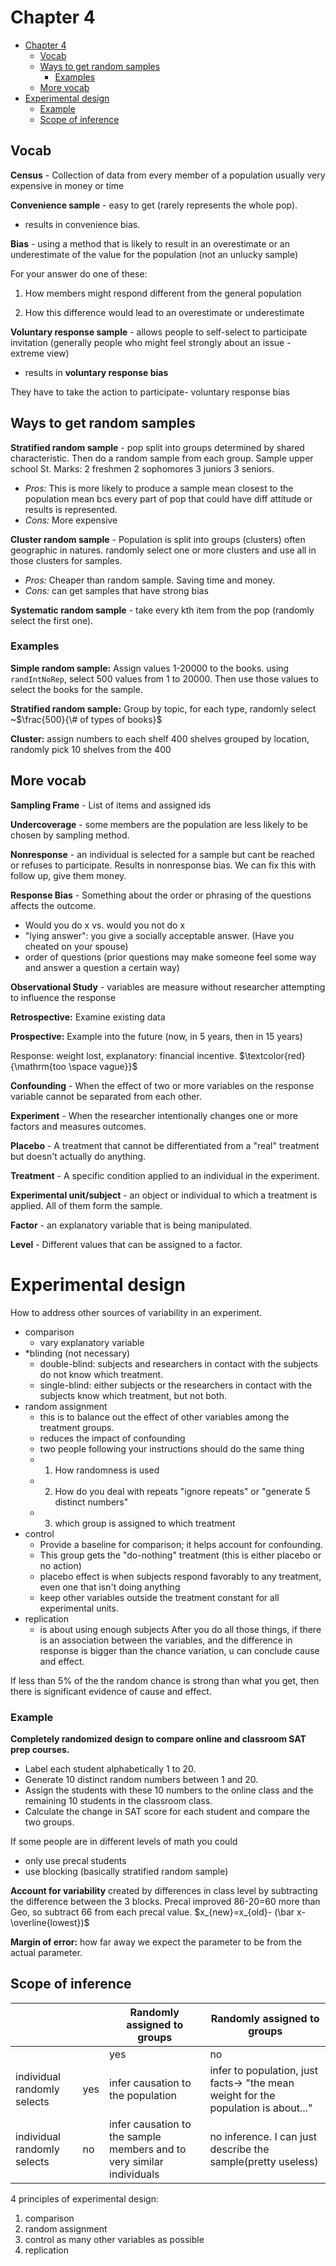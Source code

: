 # Chapter 4

- [Chapter 4](#chapter-4)
  - [Vocab](#vocab)
  - [Ways to get random samples](#ways-to-get-random-samples)
    - [Examples](#examples)
  - [More vocab](#more-vocab)
- [Experimental design](#experimental-design)
    - [Example](#example)
  - [Scope of inference](#scope-of-inference)

## Vocab

**Census** - Collection of data from every member of a population usually very expensive in money or time

**Convenience sample** - easy to get (rarely represents the whole pop).

- results in convenience bias.

**Bias** - using a method that is likely to result in an overestimate or an underestimate of the value for the population (not an unlucky sample)

For your answer do one of these:

1. How members might respond different from the general population

2. How this difference would lead to an overestimate or underestimate

**Voluntary response sample** - allows people to self-select to participate invitation (generally people who might feel strongly about an issue - extreme view)

- results in **voluntary response bias**

They have to take the action to participate- voluntary response bias

## Ways to get random samples

**Stratified random sample** - pop split into groups determined by shared characteristic. Then do a random sample from each group.
Sample upper school St. Marks: 2 freshmen 2 sophomores 3 juniors 3 seniors.

- *Pros:* This is more likely to produce a sample mean closest to the population mean bcs every part of pop that could have diff attitude or results is represented.
- *Cons:* More expensive

**Cluster random sample** - Population is split into groups (clusters) often geographic in natures. randomly select one or more clusters and use all in those clusters for samples.

- *Pros:* Cheaper than random sample. Saving time and money.
- *Cons:* can get samples that have strong bias

**Systematic random sample** - take every kth item from the pop (randomly select the first one).

### Examples

**Simple random sample:**
Assign values 1-20000 to the books.
using `randIntNoRep`, select 500 values from 1 to 20000.
Then use those values to select the books for the sample.

**Stratified random sample:** 
Group by topic, for each type, randomly select ~$\frac{500}{\# of types of books}$

**Cluster:** assign numbers to each shelf 400 shelves grouped by location, randomly pick 10 shelves from the 400
## More vocab

**Sampling Frame** - List of items and assigned ids

**Undercoverage** -  some members are the population are less likely to be chosen by sampling method.

**Nonresponse** - an individual is selected for a sample but cant be reached or refuses to participate. Results in nonresponse bias. We can fix this with follow up, give them money.

**Response Bias** - Something about the order or phrasing of the questions affects the outcome.

- Would you do x vs. would you not do x
- "lying answer": you give a socially acceptable answer. (Have you cheated on your spouse)
- order of questions (prior questions may make someone feel some way and answer a question a certain way)

**Observational Study** -  variables are measure without researcher attempting to influence the response

**Retrospective:** Examine existing data

**Prospective:** Example into the future (now, in 5 years, then in 15 years)

Response: weight lost, explanatory: financial incentive. $\textcolor{red}{\mathrm{too \space vague}}$

**Confounding** - When the effect of two or more variables on the response variable cannot be separated from each other.

**Experiment** - When the researcher intentionally changes one or more factors and measures outcomes.

**Placebo** - A treatment that cannot be differentiated from a "real" treatment but doesn't actually do anything.

**Treatment** - A specific condition applied to an individual in the experiment.

**Experimental unit/subject** - an object or individual to which a treatment is applied. All of them form the sample.

**Factor** - an explanatory variable that is being manipulated.

**Level** - Different values that can be assigned to a factor.

# Experimental design

How to address other sources of variability in an experiment.

- comparison
  - vary explanatory variable
- *blinding (not necessary)
  - double-blind: subjects and researchers in contact with the subjects do not know which treatment.
  - single-blind: either subjects or the researchers in contact with the subjects know which treatment, but not both.
- random assignment
  - this is to balance out the effect of other variables among the treatment groups.
  - reduces the impact of confounding
  - two people following your instructions should do the same thing
  - 1. How randomness is used
  - 2. How do you deal with repeats "ignore repeats" or "generate 5 distinct numbers"
  - 3. which group is assigned to which treatment
- control
  - Provide a baseline for comparison; it helps account for confounding.
  - This group gets the "do-nothing" treatment (this is either placebo or no action)
  - placebo effect is when subjects respond favorably to any treatment, even one that isn't doing anything
  - keep other variables outside the treatment constant for all experimental units.
- replication
  - is about using enough subjects
After you do all those things, if there is an association between the variables, and the difference in response is bigger than the chance variation, u can conclude cause and effect.

If less than 5% of the the random chance is strong than what you get, then there is significant evidence of cause and effect.

### Example
**Completely randomized design to compare online and classroom SAT prep courses.**

- Label each student alphabetically 1 to 20.
- Generate 10 distinct random numbers between 1 and 20.
- Assign the students with these 10 numbers to the online class and the remaining 10 students in the classroom class.
- Calculate the change in SAT score for each student and compare the two groups.

If some people are in different levels of math you could

- only use precal students
- use blocking (basically stratified random sample)

**Account for variability** created by differences in class level by subtracting the difference between the 3 blocks.
Precal improved 86-20=60 more than Geo, so subtract 66 from each precal value.
$x_{new}=x_{old}- (\bar x-\overline{lowest})$


**Margin of error:** how far away we expect the parameter to be from the actual parameter.

## Scope of inference

|||Randomly assigned to groups|Randomly assigned to groups|
|-|-|-|-|
|||yes|no|
|individual randomly selects|yes|infer causation to the population|infer to population, just facts-> "the mean weight for the population is about..."|
|individual randomly selects|no|infer causation to the sample members and to very similar individuals|no inference. I can just describe the sample(pretty useless)|

4 principles of experimental design:

1. comparison
2. random assignment
3. control as many other variables as possible
4. replication
